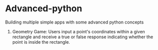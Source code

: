 # Advanced-python

Building multiple simple apps with some advanced python concepts

1. Geometry Game: Users input a point's coordinates within a given rectangle and receive a true or false response indicating whether the point is inside the rectangle.
